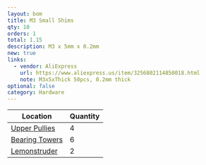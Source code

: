 ```yaml
---
layout: bom
title: M3 Small Shims
qty: 10
orders: 1
total: 1.15
description: M3 x 5mm x 0.2mm
new: true
links:
  - vendor: AliExpress
    url: https://www.aliexpress.us/item/3256802114850018.html
    note: M3x5xThick 50pcs, 0.2mm thick
optional: false
category: Hardware
---
```


| Location                                                           | Quantity |
|--------------------------------------------------------------------|----------|
| [Upper Pullies](/lemontron-rev-a/images/midplate---right---upper-pulley.jpg) | 4        |
| [Bearing Towers](/lemontron-rev-a/images/rail---bearing-towers.jpg)          | 6        |
| [Lemonstruder](/lemontron-rev-a/images/lemonstruder---first-shim.jpg)        | 2        |